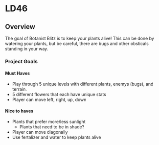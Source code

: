 # LD46
## Overview
The goal of Botanist Blitz is to keep your plants alive! This can be done by watering your plants, but be careful, there are bugs and other obsticals standing in your way. 
### Project Goals
#### Must Haves
- Play through 5 unique levels with different plants, enemys (bugs), and terrain.
- 5 different flowers that each have unique stats
- Player can move left, right, up, down
#### Nice to haves
- Plants that prefer more/less sunlight
    - Plants that need to be in shade?
- Player can move diagonally 
- Use fertalizer and water to keep plants alive

